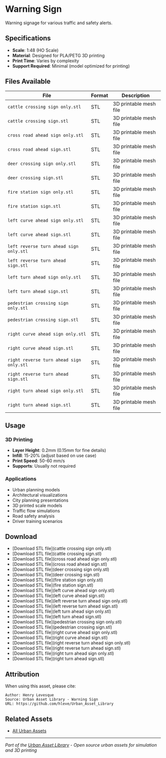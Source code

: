 # Warning Sign

Warning signage for various traffic and safety alerts.

## Specifications

- **Scale**: 1:48 (HO Scale)
- **Material**: Designed for PLA/PETG 3D printing
- **Print Time**: Varies by complexity
- **Support Required**: Minimal (model optimized for printing)

## Files Available

| File | Format | Description |
|------|---------|-------------|
| `cattle crossing sign only.stl` | STL | 3D printable mesh file |
| `cattle crossing sign.stl` | STL | 3D printable mesh file |
| `cross road ahead sign only.stl` | STL | 3D printable mesh file |
| `cross road ahead sign.stl` | STL | 3D printable mesh file |
| `deer crossing sign only.stl` | STL | 3D printable mesh file |
| `deer crossing sign.stl` | STL | 3D printable mesh file |
| `fire station sign only.stl` | STL | 3D printable mesh file |
| `fire station sign.stl` | STL | 3D printable mesh file |
| `left curve ahead sign only.stl` | STL | 3D printable mesh file |
| `left curve ahead sign.stl` | STL | 3D printable mesh file |
| `left reverse turn ahead sign only.stl` | STL | 3D printable mesh file |
| `left reverse turn ahead sign.stl` | STL | 3D printable mesh file |
| `left turn ahead sign only.stl` | STL | 3D printable mesh file |
| `left turn ahead sign.stl` | STL | 3D printable mesh file |
| `pedestrian crossing sign only.stl` | STL | 3D printable mesh file |
| `pedestrian crossing sign.stl` | STL | 3D printable mesh file |
| `right curve ahead sign only.stl` | STL | 3D printable mesh file |
| `right curve ahead sign.stl` | STL | 3D printable mesh file |
| `right reverse turn ahead sign only.stl` | STL | 3D printable mesh file |
| `right reverse turn ahead sign.stl` | STL | 3D printable mesh file |
| `right turn ahead sign only.stl` | STL | 3D printable mesh file |
| `right turn ahead sign.stl` | STL | 3D printable mesh file |

## Usage

### 3D Printing
- **Layer Height**: 0.2mm (0.15mm for fine details)
- **Infill**: 15-20% (adjust based on use case)
- **Print Speed**: 50-60 mm/s
- **Supports**: Usually not required

### Applications
- Urban planning models
- Architectural visualizations
- City planning presentations
- 3D printed scale models
- Traffic flow simulations
- Road safety analysis
- Driver training scenarios

## Download

- [Download STL file](cattle crossing sign only.stl)
- [Download STL file](cattle crossing sign.stl)
- [Download STL file](cross road ahead sign only.stl)
- [Download STL file](cross road ahead sign.stl)
- [Download STL file](deer crossing sign only.stl)
- [Download STL file](deer crossing sign.stl)
- [Download STL file](fire station sign only.stl)
- [Download STL file](fire station sign.stl)
- [Download STL file](left curve ahead sign only.stl)
- [Download STL file](left curve ahead sign.stl)
- [Download STL file](left reverse turn ahead sign only.stl)
- [Download STL file](left reverse turn ahead sign.stl)
- [Download STL file](left turn ahead sign only.stl)
- [Download STL file](left turn ahead sign.stl)
- [Download STL file](pedestrian crossing sign only.stl)
- [Download STL file](pedestrian crossing sign.stl)
- [Download STL file](right curve ahead sign only.stl)
- [Download STL file](right curve ahead sign.stl)
- [Download STL file](right reverse turn ahead sign only.stl)
- [Download STL file](right reverse turn ahead sign.stl)
- [Download STL file](right turn ahead sign only.stl)
- [Download STL file](right turn ahead sign.stl)

## Attribution

When using this asset, please cite:
```
Author: Henry Levesque
Source: Urban Asset Library - Warning Sign
URL: https://github.com/hleve/Urban_Asset_Library
```

## Related Assets

- [All Urban Assets](../)
---

*Part of the [Urban Asset Library](../../../) - Open source urban assets for simulation and 3D printing*